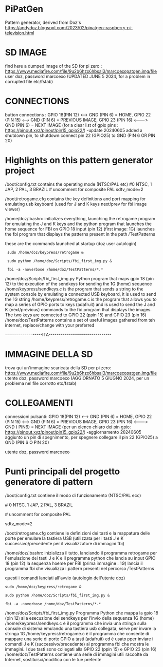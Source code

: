 # PiPatGen
Pattern generator, derived from Doz's https://andydoz.blogspot.com/2023/02/pipatgen-raspberry-pi-television.html

# SD IMAGE
find here a dumped image of the SD for pi zero : https://www.mediafire.com/file/9u2b6hzx6hbsal3/marcoexopatgen.img/file
user doz, password marcoexo (UPDATED JUNE 5 2024, for a problem in corrupted file etc/fstab)

# CONNECTIONS
button connections : GPIO 18(PIN 12)  <--> GND (PIN 6) = HOME, GPIO 22 (PIN 15) <--> GND (PIN 6) = PREVIOUS IMAGE, GPIO 23 (PIN 16) <---> GND (PIN 6) = NEXT IMAGE 
(for a clear list of gpio pins : https://pinout.xyz/pinout/pin15_gpio22/) 
-update 20240605 added a shutdown pin, to shutdown connect pin 22 (GPIO25) to GND (PIN 6 OR PIN 20)

# Highlights on this pattern generator project

/boot/config.txt contains the operating mode (NTSC/PAL etc)
	#0 NTSC, 1 JAP, 2 PAL, 3 BRAZIL
	# uncomment for composite PAL
	sdtv_mode=2

/boot/retrogame.cfg contains the key definitions and port mapping for emulating usb keyboard (used for J and K keys next/prev for fbi image viewer)

/home/doz/.bashrc initializes everything, launching the retrogame program for emulating the J and K keys and the python program that launches the home sequence for FBI on GPIO 18 input (pin 12) (first image: 1G) launches the fbi program that displays the patterns present in the path /TestPatterns

these are the commands launched at startup (doz user autologin)

	 sudo /home/doz/keypress/retrogame &
  
	 sudo python /home/doz/Scripts/fbi_first_img.py &
  
	 fbi -a -noverbose /home/doz/TestPatterns/*.*


/home/doz/Scripts/fbi_first_img.py Python program that maps gpio 18 (pin 12) to the execution of the sendkeys for sending the 1G (home) sequence
/home/keypress/sendkeys.c is the program that sends a string to the system console by emulating a connected USB keyboard, it is used to send the 1G string
/home/keypress/retrogame.c is the program that allows you to map a series of GPIO ports to keys (adafruit) and is used to send the J and K (next/previous) commands to the fbi program that displays the images. The two keys are connected to GPIO 22 (ppin 15) and GPIO 23 (pin 16)
/home/doz/TestPatterns contains a set of useful images gathered from teh internet, replace/change with your preferred

-------------------ITA--------------------------------
# IMMAGINE DELLA SD

trova qui un'immagine scaricata della SD per pi zero: https://www.mediafire.com/file/9u2b6hzx6hbsal3/marcoexopatgen.img/file
utente doz, password marcoexo (AGGIORNATO 5 GIUGNO 2024, per un problema nel file corrotto etc/fstab)

# COLLEGAMENTI

connessioni pulsanti: GPIO 18(PIN 12) <--> GND (PIN 6) = HOME, GPIO 22 (PIN 15) <--> GND (PIN 6) = PREVIOUS IMAGE, GPIO 23 (PIN 16) <---> GND ( PIN6) = NEXT IMAGE
(per un elenco chiaro dei pin gpio: https://pinout.xyz/pinout/pin15_gpio22/)
-aggiornamento 20240605 aggiunto un pin di spegnimento, per spegnere collegare il pin 22 (GPIO25) a GND (PIN 6 O PIN 20)

utente doz, password marcoexo

# Punti principali del progetto generatore di pattern

/boot/config.txt contiene il modo di funzionamento (NTSC/PAL ecc)

 \# 0 NTSC, 1 JAP, 2 PAL, 3 BRAZIL
 
 \# uncomment for composite PAL
 
sdtv_mode=2

/boot/retrogame.cfg contiene le definizioni dei tasti e la mappatura delle porte per emulare la tastiera USB (utilizzata per i tasti J e K successivo/precedente per il visualizzatore di immagini fbi)

/home/doz/.bashrc inizializza il tutto, lanciando il programma retrogame per l'emulazione dei tasti J e K e il pregramma python che lancia su input GPIO 18 (pin 12) la sequenza hoeme per FBI (prima immagine : 1G) lancia il programma fbi che visualizza i pattern presenti nel percorso /TestPatterns

questi i comandi lanciati all'avvio (autologin dell'utente doz)

	sudo /home/doz/keypress/retrogame &
 
	sudo python /home/doz/Scripts/fbi_first_img.py &
 
	fbi -a -noverbose /home/doz/TestPatterns/*.*


/home/doz/Scripts/fbi_first_img.py  Programma Python che mappa la gpio 18 (pin 12) alla esecuzione del sendkeys per l'invio della sequenza 1G (home)
/home/keypress/sendkeys.c è il programma che invia una stringa sulla console di sistema emulando una tastiera usb collegata, serve per invare la stringa 1G
/home/keypress/retrogame.c è il programma che consente di mappare una serie di porte GPIO a tasti (adafruit) ed è usato pper inviare i comandi J e K (successivo/precedente) al programma fbi che mostra le immagini. I due tasti sono collegati alla GPIO 22 (ppin 15) e GPIO 23 (pin 16)
/home/doz/TestPatterns contiene una serie di immagini utili raccolte da Internet, sostituisci/modifica con le tue preferite
